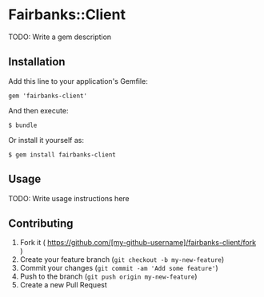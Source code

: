 # Fairbanks::Client

TODO: Write a gem description

## Installation

Add this line to your application's Gemfile:

    gem 'fairbanks-client'

And then execute:

    $ bundle

Or install it yourself as:

    $ gem install fairbanks-client

## Usage

TODO: Write usage instructions here

## Contributing

1. Fork it ( https://github.com/[my-github-username]/fairbanks-client/fork )
2. Create your feature branch (`git checkout -b my-new-feature`)
3. Commit your changes (`git commit -am 'Add some feature'`)
4. Push to the branch (`git push origin my-new-feature`)
5. Create a new Pull Request
